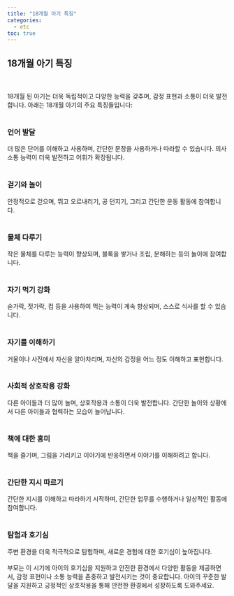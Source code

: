 ```yaml
---
title: "18개월 아기 특징"
categories: 
  - etc
toc: true
---
```

  
## 18개월 아기 특징
  <br/><br/>
18개월 된 아기는 더욱 독립적이고 다양한 능력을 갖추며, 감정 표현과 소통이 더욱 발전합니다. 아래는 18개월 아기의 주요 특징들입니다:
  <br/><br/>
### 언어 발달
더 많은 단어를 이해하고 사용하며, 간단한 문장을 사용하거나 따라할 수 있습니다. 의사소통 능력이 더욱 발전하고 어휘가 확장됩니다.
  <br/><br/>
### 걷기와 놀이
안정적으로 걷으며, 뛰고 오르내리기, 공 던지기, 그리고 간단한 운동 활동에 참여합니다.
  <br/><br/>
### 물체 다루기
작은 물체를 다루는 능력이 향상되며, 블록을 쌓거나 조립, 분해하는 등의 놀이에 참여합니다.
  <br/><br/>
### 자기 먹기 강화
숟가락, 젓가락, 컵 등을 사용하여 먹는 능력이 계속 향상되며, 스스로 식사를 할 수 있습니다.
  <br/><br/>
### 자기를 이해하기
거울이나 사진에서 자신을 알아차리며, 자신의 감정을 어느 정도 이해하고 표현합니다.
  <br/><br/>
### 사회적 상호작용 강화
다른 아이들과 더 많이 놀며, 상호작용과 소통이 더욱 발전합니다. 간단한 놀이와 상황에서 다른 아이들과 협력하는 모습이 늘어납니다.
  <br/><br/>
### 책에 대한 흥미
책을 즐기며, 그림을 가리키고 이야기에 반응하면서 이야기를 이해하려고 합니다.
  <br/><br/>
### 간단한 지시 따르기
간단한 지시를 이해하고 따라하기 시작하며, 간단한 업무를 수행하거나 일상적인 활동에 참여합니다.
  <br/><br/>
### 탐험과 호기심
주변 환경을 더욱 적극적으로 탐험하며, 새로운 경험에 대한 호기심이 높아집니다.
  <br/><br/>
부모는 이 시기에 아이의 호기심을 지원하고 안전한 환경에서 다양한 활동을 제공하면서, 감정 표현이나 소통 능력을 존중하고 발전시키는 것이 중요합니다. 아이의 꾸준한 발달을 지원하고 긍정적인 상호작용을 통해 안전한 환경에서 성장하도록 도와주세요.